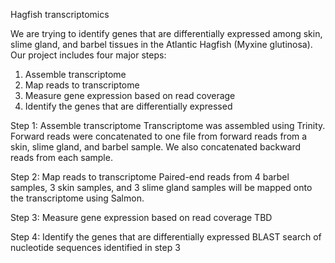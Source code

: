 Hagfish transcriptomics

We are trying to identify genes that are differentially expressed among skin, slime gland, and barbel tissues in the Atlantic Hagfish (Myxine glutinosa). Our project includes four major steps:
1) Assemble transcriptome
2) Map reads to transcriptome
3) Measure gene expression based on read coverage
4) Identify the genes that are differentially expressed

Step 1: Assemble transcriptome
Transcriptome was assembled using Trinity. Forward reads were concatenated to one file from forward reads from a skin, slime gland, and barbel sample. We also concatenated backward reads from each sample.

Step 2: Map reads to transcriptome
Paired-end reads from 4 barbel samples, 3 skin samples, and 3 slime gland samples will be mapped onto the transcriptome using Salmon.

Step 3: Measure gene expression based on read coverage
TBD

Step 4: Identify the genes that are differentially expressed
BLAST search of nucleotide sequences identified in step 3
